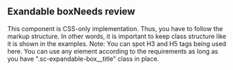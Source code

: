 <h2>Exandable box<span class="status review">Needs review</span></h2>

This component is CSS-only implementation. Thus, you have to follow the markup structure. In other words, it is important to keep class structure like it is shown in the examples.
Note: You can spot H3 and H5 tags being used here. You can use any element according to the requirements as long as you have ".sc-expandable-box__title" class in place.
